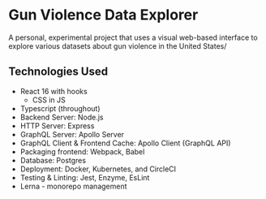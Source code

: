 # Gun Violence Data Explorer

A personal, experimental project that uses a visual web-based interface to explore various datasets
about gun violence in the United States/

## Technologies Used

* React 16 with hooks
  * CSS in JS
* Typescript (throughout)
* Backend Server: Node.js
* HTTP Server: Express
* GraphQL Server: Apollo Server
* GraphQL Client & Frontend Cache: Apollo Client (GraphQL API)
* Packaging frontend: Webpack, Babel
* Database: Postgres
* Deployment: Docker, Kubernetes, and CircleCI
* Testing & Linting: Jest, Enzyme, EsLint
* Lerna - monorepo management
